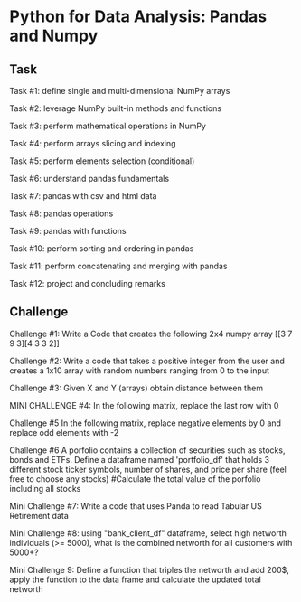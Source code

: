 # Python for Data Analysis: Pandas and Numpy

## Task

Task #1: define single and multi-dimensional NumPy arrays

Task #2: leverage NumPy built-in methods
and functions

Task #3: perform mathematical operations in
NumPy

Task #4: perform arrays slicing and
indexing

Task #5: perform elements selection
(conditional)

Task #6: understand pandas fundamentals

Task #7: pandas with csv and html data

Task #8: pandas operations

Task #9: pandas with functions

Task #10: perform sorting and ordering in
pandas

Task #11: perform concatenating and merging
with pandas

Task #12: project and concluding remarks

## Challenge

Challenge #1: Write a Code that creates the following 2x4 numpy array [[3 7 9 3][4 3 3 2]]

Challenge #2: Write a code that takes a positive integer from the user and creates a 1x10 array with random numbers ranging from 0 to the input

Challenge #3: Given X and Y (arrays) obtain distance between them

MINI CHALLENGE #4: In the following matrix, replace the last row with 0

Challenge #5 In the following matrix, replace negative elements by 0 and replace odd elements with -2

Challenge #6 A porfolio contains a collection of securities such as stocks, bonds and ETFs. Define a dataframe named 'portfolio_df' that holds 3 different stock ticker symbols, number of shares, and price per share (feel free to choose any stocks) #Calculate the total value of the porfolio including all stocks

Mini Challenge #7: Write a code that uses Panda to read Tabular US Retirement data

Mini Challenge #8: using "bank_client_df" dataframe, select high networth individuals (>= 5000), what is the combined networth for all customers with 5000+?

Mini Challenge 9: Define a function that triples the networth and add 200$, apply the function to the data frame and calculate the updated total networth
